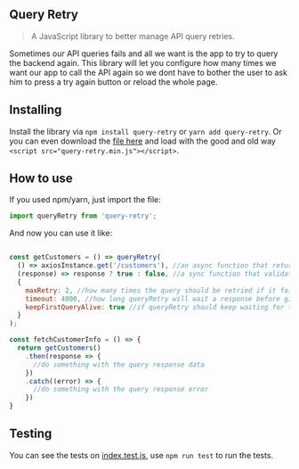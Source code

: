 ## Query Retry

> A JavaScript library to better manage API query retries.

Sometimes our API queries fails and all we want is the app to try to query the backend again. This library will let you configure how many times we want our app to call the API again so we dont have to bother the user to ask him to press a try again button or reload the whole page.

## Installing

Install the library via `npm install query-retry` or `yarn add query-retry`. Or you can even download the [file here](https://github.com/Chuque/query-retry/blob/master/lib/query-retry.min.js) and load with the good and old way `<script src="query-retry.min.js"></script>`.

## How to use

If you used npm/yarn, just import the file:

```js
import queryRetry from 'query-retry';
```

And now you can use it like:

```js

const getCustomers = () => queryRetry(
  () => axiosInstance.get('/customers'), //an async function that returns a Promise when called
  (response) => response ? true : false, //a sync function that validates the response and returns a boolean indicating if it is valid or not
  {
    maxRetry: 2, //how many times the query should be retried if it fails
    timeout: 4000, //how long queryRetry will wait a response before giving up and trying again
    keepFirstQueryAlive: true //if queryRetry should keep waiting for the first query response while it awaits the next queries responses
  }
);

const fetchCustomerInfo = () => {
  return getCustomers()
    .then(response => {
      //do something with the query response data
    })
    .catch((error) => {
      //do something with the query response error
    })
}
```

## Testing

You can see the tests on [index.test.js](https://github.com/Chuque/query-retry/blob/master/src/index.test.js), use `npm run test` to run the tests.

